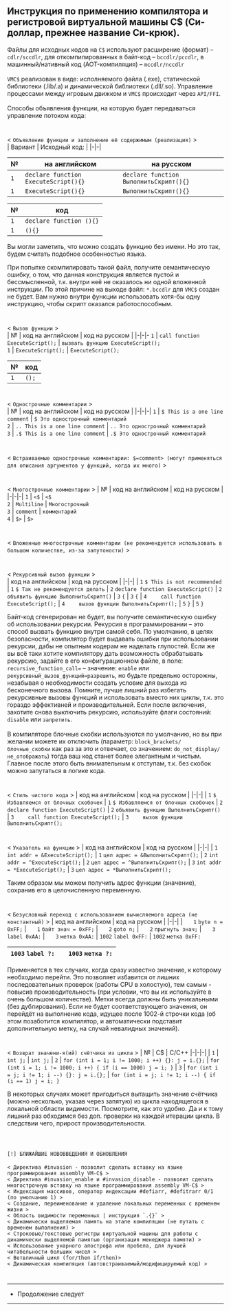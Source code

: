 Инструкция по применению компилятора и регистровой виртуальной машины C$ (Си-доллар, прежнее название Си-крюк).
-

Файлы для исходных кодов на ```C$``` используют расширение (формат) – `cdlr/sccdlr`, для откомпилированных в байт-код – `bccdlr/pccdlr`, в машинный/нативный код (AOT-компиляция) – `mccdlr/nccdlr` <br><br>
```VMC$``` реализован в виде: исполняемого файла (.exe), статической библиотеки (.lib/.a) и динамической библиотеки (.dll/.so). Управление процессами между игровым движком и ```VMC$``` происходит через ```API/FFI```.<br>
<br>
Способы объявления функции, на которую будет передаваться управление потоком кода:
#
< ``` Объявление функции и заполнение её содержимым (реализация) ``` > <br>
| Вариант | Исходный код: |
|-|-|

| № | на английском | на русском |
|-|-|-
| ``` 1 ``` | ```declare function ExecuteScript(){}``` | ```declare function ВыполнитьСкрипт(){}``` |
| ``` 1 ``` | ```ExecuteScript(){}```    | ```ВыполнитьСкрипт(){}```   |

| № | код |
|-|-
| ``` 1 ``` | ```declare function (){}``` |
| ``` 1 ``` | ```(){}``` |

Вы могли заметить, что можно создать функцию без имени. Но это так, будем считать подобное особенностью языка.<br>

При попытке скомпилировать такой файл, получите семантическую ошибку, о том, что данная конструкция является пустой и бессмысленной, т.к. внутри неё не оказалось ни одной вложенной инструкции.
По этой причине на выходе файл: ``` *.bccdlr ``` для ``` VMC$ ``` создан не будет.
Вам нужно внутри функции использовать хотя-бы одну инструкцию, чтобы скрипт оказался работоспособным.<br>

#
< ``` Вызов функции ``` > <br>
| № | код на английском | код на русском |
|-|-|-
``` 1 ``` | ``` call function ExecuteScript(); ``` | ``` вызвать функцию ExecuteScript(); ``` <br>
``` 1 ``` | ``` ExecuteScript(); ``` | ``` ExecuteScript(); ```

| № | код |
|-|-
``` 1 ``` | ``` (); ``` <br>

#
< ``` Однострочные комментарии ``` > <br>
| № | код на английском | код на русском |
|-|-|-|
```1``` | ```$ This is a one line comment``` | ```$ Это однострочный комментарий```<br>
```2``` | ```.. This is a one line comment``` | ```.. Это однострочный комментарий```<br>
```3``` | ```.$ This is a one line comment``` | ```.$ Это однострочный комментарий```<br>

#
< ``` Встраиваемые однострочные комментарии: $=comment> (могут применяться для описания аргументов у функций, когда их много) ``` ><br>

#
< ``` Многострочные комментарии ``` >
| № | код на английском | код на русском |
|-|-|-|
```1``` | ```<$``` | ```<$```<br>
```2``` | ```Multiline``` | ```Многострочный```<br>
```3``` | ```comment``` | ```комментарий```<br>
```4``` | ```$>``` | ```$>```<br>

#
< ``` Вложенные многострочные комментарии (не рекомендуется использовать в большом количестве, из-за запутоности) ``` ><br>
#
< ``` Рекурсивный вызов функции ``` >
<br>
| код на английском | код на русском |
|-|-|
| ```1``` ```$ This is not recommended``` | ```1``` ```$ Так не рекомендуется делать```
| ```2``` ```declare function ExecuteScript()``` | ```2``` ```объявить функцию ВыполнитьСкрипт()```
| ```3``` ```{``` | ```3``` ```{```
| ```4``` ```    call function ExecuteScript();``` | ```4``` ```    вызов функции ВыполнитьСкрипт();```
| ```5``` ```}``` | ```5``` ```}```

Байт-код сгенерирован не будет, вы получите семантическую ошибку об использовании рекурсии.
Рекурсия в программировании – это способ вызвать функцию внутри самой себя.
По умолчанию, в целях безопасности, компилятор будет выдавать ошибки при использовании рекурсии, дабы не опытным кодерам не наделать глупостей.
Если же вы всё таки хотите компилятору дать возможность обрабатывать рекурсию, задайте в его конфигурационном файле, в поле: ```recursive_function_call=``` – значение: ```enable``` или ```рекурсивный_вызов_функций=разрешить```, но будьте предельно осторожны, незабывая о необходимости создать условие для выхода из бесконечного вызова. Помните, лучше лишний раз избегать рекурсивные вызовы функций и использовать вместо них циклы, т.к. это гораздо эффективней и производительней.
Если после включения, захотите снова выключить рекурсию, используйте флаги состояний: ```disable``` или ```запретить```.<br>
<br>
В компиляторе блочные скобки используются по умолчанию, но вы при желании можете их отключить (параметр: ```block_brackets/блочные_скобки``` как раз за это и отвечает, со значением: ```do_not_display/не_отображать```) тогда ваш код станет более элегантным и чистым. Главное после этого быть внимательным к отступам, т.к. без скобок можно запутаться в логике кода.
#
< ``` Стиль чистого кода ``` >
| код на английском | код на русском |
|-|-|
| ```1``` ```$ Избавляемся от блочных скобочек``` | ```1``` ```$ Избавляемся от блочных скобочек```
| ```2``` ```declare function ExecuteScript()``` | ```2``` ```объявить функцию ВыполнитьСкрипт()```
| ```3``` ```    call function ExecuteScript();``` | ```3``` ```    вызов функции ВыполнитьСкрипт();```
#
< ``` Указатель на функцию ``` >
| код на английском | код на русском |
|-|-|
| ```1``` ```int addr = &ExecuteScript();``` | ```1``` ```цел адрес = &ВыполнитьСкрипт();```
| ```2``` ```int addr = ^ExecuteScript();``` | ```2``` ```цел адрес = ^ВыполнитьСкрипт();```
| ```3``` ```int addr = *ExecuteScript();``` | ```3``` ```цел адрес = *ВыполнитьСкрипт();```

Таким образом мы можем получить адрес функции (значение), сохранив его в целочисленную переменную.
#
< ``` Безусловный переход с использованием вычисляемого адреса (не константный) ``` >
| код на английском | код на русском |
|-|-|
| ```   1``` ```byte n = 0xFF;``` | ```   1``` ```байт знач = 0xFF;```
| ```   2``` ```goto n;``` | ```   2``` ```прыгнуть знач;```
| ```   3``` ```label 0xAA:``` | ```   3``` ```метка 0xAA:```
| ```1002``` ```label 0xFF:``` | ```1002``` ```метка 0xFF:```

| ```1003``` ```label ?:```|| ```1003``` ```метка ?:```
|-|-|-|

Применяется в тех случаях, когда сразу известно значение, к которому необходимо перейти. Это позволяет избавится от лишних последовательных проверок (работы CPU в холостую), тем самым - повысив производительность (при условии, что вы их используйте в очень большом количестве). Метки всегда должны быть уникальными (без дублирования). Если не будет соответствующего значения, он перейдёт на выполнение кода, идущее после 1002-й строчки кода (об этом позаботится компилятор, и автоматически подставит дополнительную метку, на случай невалидных значений).

#
< ``` Возврат значени-я(ий) счётчика из цикла ``` >
| № | C$ | C/C++
|-|-|-|
| ``` 1 ``` | ``` int j; ``` | ``` int j; ```
| ``` 2 ``` | ``` for (int i = 1; i != 1000; i ++) {}: j = i.{}; ``` | ``` for (int i = 1; i != 1000; i ++) { if (i == 1000) j = i; } ```
| ``` 3 ``` | ``` for (int i = j; i != 1; i --) {}: j = i.{}; ``` | ``` for (int i = j; i != 1; i --) { if (i == 1) j = i; } ```

В некоторых случаях может пригодиться вытащить значение счётчика (можно несколько, указав через запятую) из цикла находящегося в локальной области видимости. Посмотрите, как это удобно. Да и к тому лишний раз обходимся без доп. проверки на каждой итерации цикла. В следствии чего, прирост производительности.<br>
<br>

#
```[!] БЛИЖАЙШИЕ НОВОВВЕДЕНИЯ И ОБНОВЛЕНИЯ```<br>
<br>
``` < Директива #invasion - позволит сделать вставку на языке программирования assembly VM-C$ > ``` <br>
``` < Директива #invasion_enable и #invasion_disable - позволит сделать многострочную вставку на языке программирования assembly VM-C$ > ``` <br>
``` < Индексация массивов, оператор индексации #defiarr, #defitrarr 0/1 (по умолчанию 1) > ``` <br>
``` < Создание, переименование и удаление локальных переменных с временем жизни > ``` <br>
``` < Область видимости переменных | инструкция `.{}` > ``` <br>
``` < Динамически выделяемая память на этапе компиляции (не путать с временем выполнения) > ``` <br>
``` < Строковые/текстовые регистры виртуальной машины для работы с динамически выделяемой памятью (организация менеджера памяти) > ``` <br>
``` < Использование унарного апострофа или пробела, для лучшей читабельности больших чисел > ``` <br>
``` < Ветвличный цикл (for/then if/then)> ``` <br>
``` < Динамическая компиляция (автовстраиваемый/модифицируемый код) > ``` <br>
#


---------------------
* Продолжение следует
---------------------
